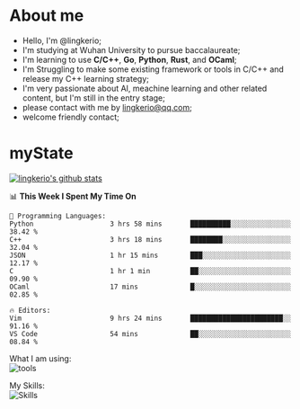 # About me

- Hello, I'm @lingkerio; 
- I'm studying at Wuhan University to pursue baccalaureate;
- I'm learning to use **C/C++**, **Go**, **Python**, **Rust**, and **OCaml**;
- I'm Struggling to make some existing framework or tools in C/C++ and release my C++ learning strategy;
- I'm very passionate about AI, meachine learning and other related content, but I'm still in the entry stage;
- please contact with me by lingkerio@qq.com;
- welcome friendly contact;


# myState
[![lingkerio's github stats](https://github-readme-stats.vercel.app/api?username=lingkerio&count_private=true&show_icons=true&theme=radical "![lingkerio's github stats")](https://github.com/anuraghazra/github-readme-stats)

<!--[![Top Langs](https://github-readme-stats.vercel.app/api/top-langs/?username=lingkerio&layout=compact)](https://github.com/anuraghazra/github-readme-stats)-->

<!--START_SECTION:waka-->
📊 **This Week I Spent My Time On** 

```text
💬 Programming Languages: 
Python                   3 hrs 58 mins       ██████████░░░░░░░░░░░░░░░   38.42 % 
C++                      3 hrs 18 mins       ████████░░░░░░░░░░░░░░░░░   32.04 % 
JSON                     1 hr 15 mins        ███░░░░░░░░░░░░░░░░░░░░░░   12.17 % 
C                        1 hr 1 min          ██░░░░░░░░░░░░░░░░░░░░░░░   09.90 % 
OCaml                    17 mins             █░░░░░░░░░░░░░░░░░░░░░░░░   02.85 % 

🔥 Editors: 
Vim                      9 hrs 24 mins       ███████████████████████░░   91.16 % 
VS Code                  54 mins             ██░░░░░░░░░░░░░░░░░░░░░░░   08.84 % 
```


<!--END_SECTION:waka-->

What I am using:  
![tools](https://skillicons.dev/icons?i=discord,twitter,gitlab,git,github,neovim,vim,md,matlab,stackoverflow,visualstudio,vscode)  


My Skills:  
![Skills](https://skillicons.dev/icons?i=bash,c,cpp,cmake,ocaml,docker,latex,go,html,v,codepen,java,linux,powershell,py,qt,regex,rust,php)  
